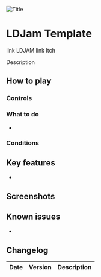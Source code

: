 ![Title](https://github.com/Pentaworks-Group/ldjamTemplate/blob/main/Data/Pentaworks.png?raw=true)


# LDJam Template
link LDJAM
link Itch

Description

## How to play



### Controls



### What to do

* 

### Conditions


## Key features

* 

## Screenshots



## Known issues

* 

## Changelog


|     Date   | Version | Description
|------------|---------|------------

